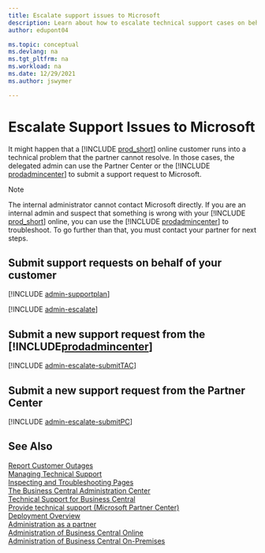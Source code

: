 ```yaml
---
title: Escalate support issues to Microsoft
description: Learn about how to escalate technical support cases on behalf of your Business Central online customers as the delegated administrator.
author: edupont04

ms.topic: conceptual
ms.devlang: na
ms.tgt_pltfrm: na
ms.workload: na
ms.date: 12/29/2021
ms.author: jswymer

---
```


# Escalate Support Issues to Microsoft

It might happen that a [!INCLUDE [prod_short](../includes/prod_short.md)] online customer runs into a technical problem that the partner cannot resolve. In those cases, the delegated admin can use the Partner Center or the [!INCLUDE [prodadmincenter](../developer/includes/prodadmincenter.md)] to submit a support request to Microsoft.  

> [!NOTE]
> The internal administrator cannot contact Microsoft directly. If you are an internal admin and suspect that something is wrong with your [!INCLUDE [prod_short](../developer/includes/prod_short.md)] online, you can use the [!INCLUDE [prodadmincenter](../developer/includes/prodadmincenter.md)] to troubleshoot. To go further than that, you must contact your partner for next steps.

## <a name="submitsupportrequest"></a>Submit support requests on behalf of your customer

[!INCLUDE [admin-supportplan](../includes/admin-supportplan.md)]

[!INCLUDE [admin-escalate](../includes/admin-escalate.md)]

## Submit a new support request from the [!INCLUDE[prodadmincenter](../developer/includes/prodadmincenter.md)]

[!INCLUDE [admin-escalate-submitTAC](../includes/admin-escalate-submitTAC.md)]

## Submit a new support request from the Partner Center

[!INCLUDE [admin-escalate-submitPC](../includes/admin-escalate-submitPC.md)]

<!-- TODO: How to manage your customers' support issues -->

## See Also

[Report Customer Outages](report-outage.md)  
[Managing Technical Support](manage-technical-support.md)  
[Inspecting and Troubleshooting Pages](../developer/devenv-inspecting-pages.md)  
[The Business Central Administration Center](tenant-admin-center.md)  
[Technical Support for Business Central](../technical-support.md)  
[Provide technical support (Microsoft Partner Center)](/partner-center/provide-technical-support)  
[Deployment Overview](../deployment/Deployment.md)  
[Administration as a partner](tenant-administration.md#administration-as-a-partner)  
[Administration of Business Central Online](tenant-administration.md)  
[Administration of Business Central On-Premises](Administration.md)  
